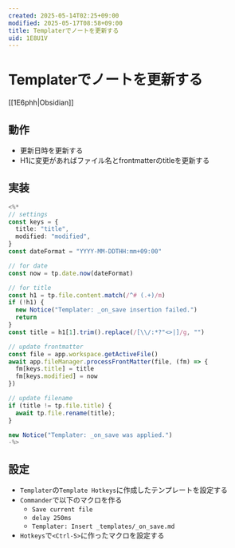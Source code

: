 ```yaml
---
created: 2025-05-14T02:25+09:00
modified: 2025-05-17T08:58+09:00
title: Templaterでノートを更新する
uid: 1E8U1V
---
```


# Templaterでノートを更新する

[[1E6phh|Obsidian]]

## 動作

- 更新日時を更新する
- H1に変更があればファイル名とfrontmatterのtitleを更新する

## 実装

```ts title="_templates/_on_save"
<%*
// settings
const keys = {
  title: "title",
  modified: "modified",
}
const dateFormat = "YYYY-MM-DDTHH:mm+09:00"

// for date
const now = tp.date.now(dateFormat)

// for title
const h1 = tp.file.content.match(/^# (.+)/m)
if (!h1) {
  new Notice("Templater: _on_save insertion failed.")
  return
}
const title = h1[1].trim().replace(/[\\/:*?"<>|]/g, "")

// update frontmatter
const file = app.workspace.getActiveFile()
await app.fileManager.processFrontMatter(file, (fm) => {
  fm[keys.title] = title
  fm[keys.modified] = now
})

// update filename
if (title != tp.file.title) {
  await tp.file.rename(title);
}

new Notice("Templater: _on_save was applied.")
-%>
```

## 設定

- `Templater`の`Template Hotkeys`に作成したテンプレートを設定する
- `Commander`で以下のマクロを作る
    - `Save current file`
    - `delay 250ms`
    - `Templater: Insert _templates/_on_save.md`
- `Hotkeys`で`<Ctrl-S>`に作ったマクロを設定する